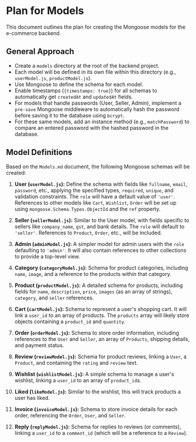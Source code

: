 # Plan for Models

This document outlines the plan for creating the Mongoose models for the e-commerce backend.

## General Approach

- Create a `models` directory at the root of the backend project.
- Each model will be defined in its own file within this directory (e.g., `userModel.js`, `productModel.js`).
- Use Mongoose to define the schema for each model.
- Enable timestamps (`{timestamps: true}`) for all schemas to automatically get `createdAt` and `updatedAt` fields.
- For models that handle passwords (User, Seller, Admin), implement a `pre-save` Mongoose middleware to automatically hash the password before saving it to the database using `bcrypt`.
- For these same models, add an instance method (e.g., `matchPassword`) to compare an entered password with the hashed password in the database.

## Model Definitions

Based on the `Models.md` document, the following Mongoose schemas will be created:

1.  **User (`userModel.js`):** Define the schema with fields like `fullname`, `email`, `password`, etc., applying the specified types, `required`, `unique`, and validation constraints. The `role` will have a default value of `'user'`. References to other models like `Cart`, `Wishlist`, `Order` will be set up using `mongoose.Schema.Types.ObjectId` and the `ref` property.

2.  **Seller (`sellerModel.js`):** Similar to the User model, with fields specific to sellers like `company_name`, `gst`, and bank details. The `role` will default to `'seller'`. References to `Product`, `Order`, etc., will be included.

3.  **Admin (`adminModel.js`):** A simpler model for admin users with the `role` defaulting to `'admin'`. It will also contain references to other collections to provide a top-level view.

4.  **Category (`categoryModel.js`):** Schema for product categories, including `name`, `image`, and a reference to the products within that category.

5.  **Product (`productModel.js`):** A detailed schema for products, including fields for `name`, `description`, `price`, `images` (as an array of strings), `category`, and `seller` references.

6.  **Cart (`cartModel.js`):** Schema to represent a user's shopping cart. It will link a `user_id` to an array of products. The `products` array will likely store objects containing a `product_id` and `quantity`.

7.  **Order (`orderModel.js`):** Schema to store order information, including references to the `User` and `Seller`, an array of `Products`, shipping details, and payment status.

8.  **Review (`reviewModel.js`):** Schema for product reviews, linking a `User`, a `Product`, and containing the `rating` and `review` text.

9.  **Wishlist (`wishlistModel.js`):** A simple schema to manage a user's wishlist, linking a `user_id` to an array of `product_id`s.

10. **Liked (`likeModel.js`):** Similar to the wishlist, this will track products a user has liked.

11. **Invoice (`invoiceModel.js`):** Schema to store invoice details for each order, referencing the `Order`, `User`, and `Seller`.

12. **Reply (`replyModel.js`):** Schema for replies to reviews (or comments), linking a `user_id` to a `comment_id` (which will be a reference to a `Review`).
